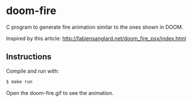 
doom-fire
=========

C program to generate fire animation similar to the ones shown in DOOM.

Inspired by this article: http://fabiensanglard.net/doom_fire_psx/index.html

## Instructions

Compile and run with:

```sh
$ make run
```

Open the doom-fire.gif to see the animation.

